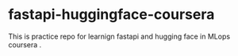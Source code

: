 # fastapi-huggingface-coursera
This is practice repo for learnign fastapi and hugging face in MLops coursera . 
